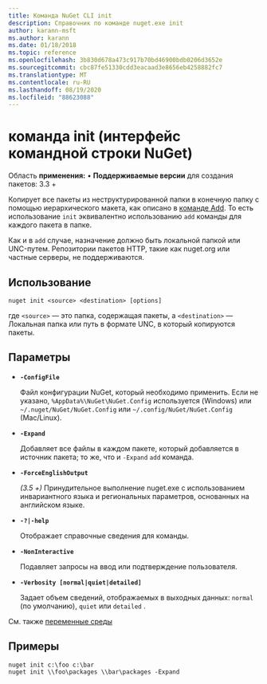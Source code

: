 ```yaml
---
title: Команда NuGet CLI init
description: Справочник по команде nuget.exe init
author: karann-msft
ms.author: karann
ms.date: 01/18/2018
ms.topic: reference
ms.openlocfilehash: 3b830d678a473c917b70bd46900bdb0206d3652e
ms.sourcegitcommit: cbc87fe51330cdd3eacaad3e8656eb4258882fc7
ms.translationtype: MT
ms.contentlocale: ru-RU
ms.lasthandoff: 08/19/2020
ms.locfileid: "88623088"
---
```

# <a name="init-command-nuget-cli"></a>команда init (интерфейс командной строки NuGet)

Область **применения:** &bullet; **Поддерживаемые версии** для создания пакетов: 3.3 +

Копирует все пакеты из неструктурированной папки в конечную папку с помощью иерархического макета, как описано в [команде Add](cli-ref-add.md). То есть использование `init` эквивалентно использованию `add` команды для каждого пакета в папке.

Как и в `add` случае, назначение должно быть локальной папкой или UNC-путем. Репозитории пакетов HTTP, такие как nuget.org или частные серверы, не поддерживаются.

## <a name="usage"></a>Использование

```cli
nuget init <source> <destination> [options]
```

где `<source>` — это папка, содержащая пакеты, а `<destination>` — Локальная папка или путь в формате UNC, в который копируются пакеты.

## <a name="options"></a>Параметры

- **`-ConfigFile`**

  Файл конфигурации NuGet, который необходимо применить. Если не указано, `%AppData%\NuGet\NuGet.Config` используется (Windows) или `~/.nuget/NuGet/NuGet.Config` или `~/.config/NuGet/NuGet.Config` (Mac/Linux).

- **`-Expand`**

  Добавляет все файлы в каждом пакете, который добавляется в источник пакета; то же, что и `-Expand` `add` команда.

- **`-ForceEnglishOutput`**

  *(3.5 +)* Принудительное выполнение nuget.exe с использованием инвариантного языка и региональных параметров, основанных на английском языке.

- **`-?|-help`**

  Отображает справочные сведения для команды.

- **`-NonInteractive`**

  Подавляет запросы на ввод или подтверждение пользователя.

- **`-Verbosity [normal|quiet|detailed]`**

  Задает объем сведений, отображаемых в выходных данных: `normal` (по умолчанию), `quiet` или `detailed` .

См. также [переменные среды](cli-ref-environment-variables.md)

## <a name="examples"></a>Примеры

```cli
nuget init c:\foo c:\bar
nuget init \\foo\packages \\bar\packages -Expand
```
